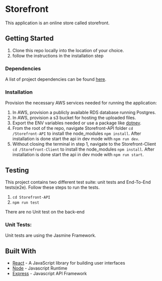 # Storefront

This application is an online store called storefront.

## Getting Started

1. Clone this repo locally into the location of your choice.
2. follow the instructions in the installation step

### Dependencies
A list of project dependencies can be found [here](docs/dependencies.md).

### Installation

Provision the necessary AWS services needed for running the application:

1. In AWS, provision a publicly available RDS database running Postgres.
1. In AWS, provision a s3 bucket for hosting the uploaded files.
1. Export the ENV variables needed or use a package like [dotnev](https://www.npmjs.com/package/dotenv).
2. From the root of the repo, navigate Storefront-API folder `cd /Storefront-API` to install the node_modules `npm install`. After installation is done start the api in dev mode with `npm run dev`.
3. Without closing the terminal in step 1, navigate to the Storefront-Client `cd /Storefront-Client` to install the node_modules `npm install`. After installation is done start the api in dev mode with `npm run start`.

## Testing

This project contains two different test suite: unit tests and End-To-End tests(e2e). Follow these steps to run the tests.

1. `cd Storefront-API`
2. `npm run test`

There are no Unit test on the back-end

### Unit Tests:

Unit tests are using the Jasmine Framework.

## Built With

- [React](https://react.org/) - A JavaScript library for building user interfaces
- [Node](https://nodejs.org) - Javascript Runtime
- [Express](https://expressjs.com/) - Javascript API Framework
